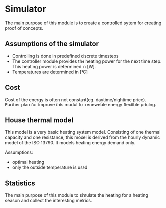 # Simulator
The main purpose of this module is to create a controlled sytem for creating proof of concepts.
## Assumptions of the simulator
* Controlling is done in predefined discrete timesteps
* The controller module provides the heating power for the next time step. This heating power is determined in [W].
* Temperatures are determined in [°C]

## Cost
Cost of the energy is often not constant(eg. daytime/nightime price). Further plan for improve this modul for reneweble energy flexiible pricing.


## House thermal model
This model is a very basic heating system model.
Consisting of one thermal capacity and one resistance, this model is derived from the
    hourly dynamic model of the ISO 13790. It models heating energy demand only.

Assumptions:
* optimal heating
* only the outside temperature is used

## Statistics
The main purpose of this module to simulate the heating for a heating season and collect the interesting metrics.



